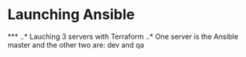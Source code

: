 <h1> Launching Ansible</h1>
***
..* Lauching 3 servers with Terraform
..* One server is the Ansible master and the other two are: dev and qa
